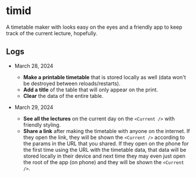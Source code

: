 # timid

A timetable maker with looks easy on the eyes and a friendly app to keep track of the current lecture, hopefully.

## Logs

-   March 28, 2024

    -   **Make a printable timetable** that is stored locally as well (data won't be destroyed between reloads/restarts).
    -   **Add a title** of the table that will only appear on the print.
    -   **Clear** the data of the entire table.

-   March 29, 2024
    -   **See all the lectures** on the current day on the `<Current />` with friendly styling.
    -   **Share a link** after making the timetable with anyone on the internet. If they open the link, they will be shown the `<Current />` according to the params in the URL that you shared. If they open on the phone for the first time using the URL with the timetable data, that data will be stored locally in their device and next time they may even just open the root of the app (on phone) and they will be shown the `<Current />`.
